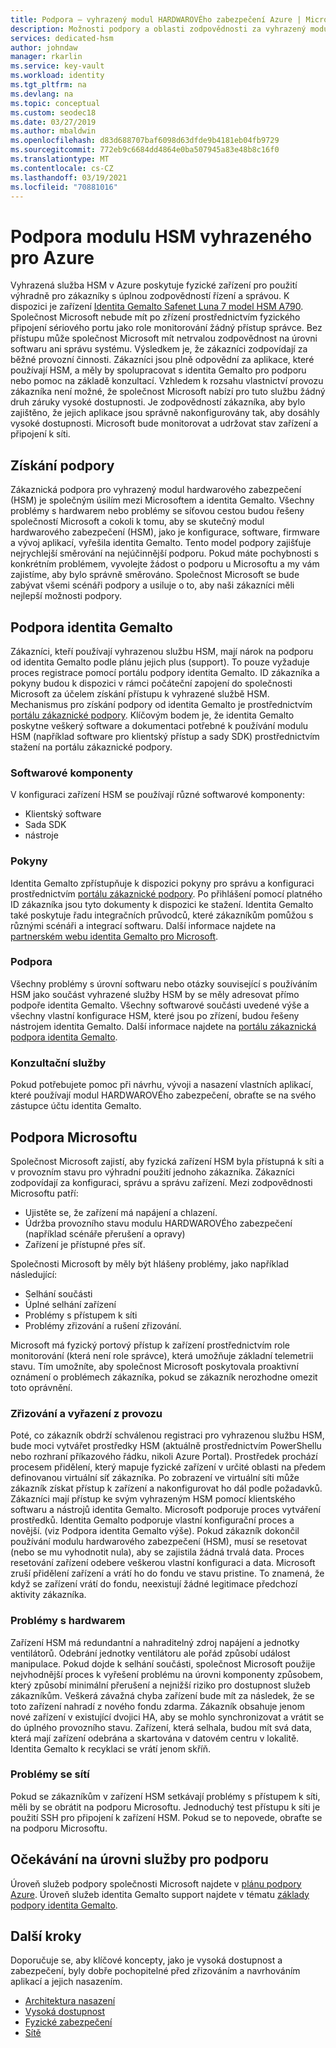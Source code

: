 ```yaml
---
title: Podpora – vyhrazený modul HARDWAROVÉho zabezpečení Azure | Microsoft Docs
description: Možnosti podpory a oblasti zodpovědnosti za vyhrazený modul HARDWAROVÉho zabezpečení Azure v různých scénářích
services: dedicated-hsm
author: johndaw
manager: rkarlin
ms.service: key-vault
ms.workload: identity
ms.tgt_pltfrm: na
ms.devlang: na
ms.topic: conceptual
ms.custom: seodec18
ms.date: 03/27/2019
ms.author: mbaldwin
ms.openlocfilehash: d83d688707baf6098d63dfde9b4181eb04fb9729
ms.sourcegitcommit: 772eb9c6684dd4864e0ba507945a83e48b8c16f0
ms.translationtype: MT
ms.contentlocale: cs-CZ
ms.lasthandoff: 03/19/2021
ms.locfileid: "70881016"
---
```

# <a name="azure-dedicated-hsm-supportability"></a>Podpora modulu HSM vyhrazeného pro Azure

Vyhrazená služba HSM v Azure poskytuje fyzické zařízení pro použití výhradně pro zákazníky s úplnou zodpovědností řízení a správou. K dispozici je zařízení [Identita Gemalto Safenet Luna 7 model HSM A790](https://safenet.gemalto.com/data-encryption/hardware-security-modules-hsms/safenet-network-hsm/). Společnost Microsoft nebude mít po zřízení prostřednictvím fyzického připojení sériového portu jako role monitorování žádný přístup správce.  Bez přístupu může společnost Microsoft mít netrvalou zodpovědnost na úrovni softwaru ani správu systému. Výsledkem je, že zákazníci zodpovídají za běžné provozní činnosti.
Zákazníci jsou plně odpovědní za aplikace, které používají HSM, a měly by spolupracovat s identita Gemalto pro podporu nebo pomoc na základě konzultací. Vzhledem k rozsahu vlastnictví provozu zákazníka není možné, že společnost Microsoft nabízí pro tuto službu žádný druh záruky vysoké dostupnosti. Je zodpovědností zákazníka, aby bylo zajištěno, že jejich aplikace jsou správně nakonfigurovány tak, aby dosáhly vysoké dostupnosti. Microsoft bude monitorovat a udržovat stav zařízení a připojení k síti.

## <a name="getting-support"></a>Získání podpory

Zákaznická podpora pro vyhrazený modul hardwarového zabezpečení (HSM) je společným úsilím mezi Microsoftem a identita Gemalto. Všechny problémy s hardwarem nebo problémy se síťovou cestou budou řešeny společností Microsoft a cokoli k tomu, aby se skutečný modul hardwarového zabezpečení (HSM), jako je konfigurace, software, firmware a vývoj aplikací, vyřešila identita Gemalto. Tento model podpory zajišťuje nejrychlejší směrování na nejúčinnější podporu. Pokud máte pochybnosti s konkrétním problémem, vyvolejte žádost o podporu u Microsoftu a my vám zajistíme, aby bylo správně směrováno. Společnost Microsoft se bude zabývat všemi scénáři podpory a usiluje o to, aby naši zákazníci měli nejlepší možnosti podpory.

## <a name="gemalto-support"></a>Podpora identita Gemalto

Zákazníci, kteří používají vyhrazenou službu HSM, mají nárok na podporu od identita Gemalto podle plánu jejich plus (support). To pouze vyžaduje proces registrace pomocí portálu podpory identita Gemalto. ID zákazníka a pokyny budou k dispozici v rámci počáteční zapojení do společnosti Microsoft za účelem získání přístupu k vyhrazené službě HSM. Mechanismus pro získání podpory od identita Gemalto je prostřednictvím [portálu zákaznické podpory](https://supportportal.gemalto.com/csm/).
Klíčovým bodem je, že identita Gemalto poskytne veškerý software a dokumentaci potřebné k používání modulu HSM (například software pro klientský přístup a sady SDK) prostřednictvím stažení na portálu zákaznické podpory.

### <a name="software-components"></a>Softwarové komponenty

V konfiguraci zařízení HSM se používají různé softwarové komponenty:

* Klientský software
* Sada SDK
* nástroje

### <a name="guidance"></a>Pokyny

Identita Gemalto zpřístupňuje k dispozici pokyny pro správu a konfiguraci prostřednictvím [portálu zákaznické podpory](https://supportportal.gemalto.com/csm/). Po přihlášení pomocí platného ID zákazníka jsou tyto dokumenty k dispozici ke stažení. Identita Gemalto také poskytuje řadu integračních průvodců, které zákazníkům pomůžou s různými scénáři a integrací softwaru. Další informace najdete na [partnerském webu identita Gemalto pro Microsoft](https://safenet.gemalto.com/partners/microsoft/).

### <a name="support"></a>Podpora

Všechny problémy s úrovní softwaru nebo otázky související s používáním HSM jako součást vyhrazené služby HSM by se měly adresovat přímo podpoře identita Gemalto. Všechny softwarové součásti uvedené výše a všechny vlastní konfigurace HSM, které jsou po zřízení, budou řešeny nástrojem identita Gemalto. Další informace najdete na  [portálu zákaznická podpora identita Gemalto](https://supportportal.gemalto.com/csm/).

### <a name="consulting-services"></a>Konzultační služby

Pokud potřebujete pomoc při návrhu, vývoji a nasazení vlastních aplikací, které používají modul HARDWAROVÉho zabezpečení, obraťte se na svého zástupce účtu identita Gemalto.

## <a name="microsoft-support"></a>Podpora Microsoftu

Společnost Microsoft zajistí, aby fyzická zařízení HSM byla přístupná k síti a v provozním stavu pro výhradní použití jednoho zákazníka. Zákazníci zodpovídají za konfiguraci, správu a správu zařízení. Mezi zodpovědnosti Microsoftu patří:

* Ujistěte se, že zařízení má napájení a chlazení.
* Údržba provozního stavu modulu HARDWAROVÉho zabezpečení (například scénáře přerušení a opravy)
* Zařízení je přístupné přes síť.

Společnosti Microsoft by měly být hlášeny problémy, jako například následující:

* Selhání součásti
* Úplné selhání zařízení
* Problémy s přístupem k síti
* Problémy zřizování a rušení zřizování.

Microsoft má fyzický portový přístup k zařízení prostřednictvím role monitorování (která není role správce), která umožňuje základní telemetrii stavu.  Tím umožníte, aby společnost Microsoft poskytovala proaktivní oznámení o problémech zákazníka, pokud se zákazník nerozhodne omezit toto oprávnění. 

### <a name="provisioning-and-decommissioning"></a>Zřizování a vyřazení z provozu

Poté, co zákazník obdrží schválenou registraci pro vyhrazenou službu HSM, bude moci vytvářet prostředky HSM (aktuálně prostřednictvím PowerShellu nebo rozhraní příkazového řádku, nikoli Azure Portal). Prostředek prochází procesem přidělení, který mapuje fyzické zařízení v určité oblasti na předem definovanou virtuální síť zákazníka. Po zobrazení ve virtuální síti může zákazník získat přístup k zařízení a nakonfigurovat ho dál podle požadavků. Zákazníci mají přístup ke svým vyhrazeným HSM pomocí klientského softwaru a nástrojů identita Gemalto. Microsoft podporuje proces vytváření prostředků. Identita Gemalto podporuje vlastní konfigurační proces a novější. (viz Podpora identita Gemalto výše). Pokud zákazník dokončil používání modulu hardwarového zabezpečení (HSM), musí se resetovat (nebo se mu vyhodnotit nula), aby se zajistila žádná trvalá data. Proces resetování zařízení odebere veškerou vlastní konfiguraci a data. Microsoft zruší přidělení zařízení a vrátí ho do fondu ve stavu pristine. To znamená, že když se zařízení vrátí do fondu, neexistují žádné legitimace předchozí aktivity zákazníka. 

### <a name="hardware-issues"></a>Problémy s hardwarem

Zařízení HSM má redundantní a nahraditelný zdroj napájení a jednotky ventilátorů.  Odebrání jednotky ventilátoru ale pořád způsobí událost manipulace. Pokud dojde k selhání součásti, společnost Microsoft použije nejvhodnější proces k vyřešení problému na úrovni komponenty způsobem, který způsobí minimální přerušení a nejnižší riziko pro dostupnost služeb zákazníkům.
Veškerá závažná chyba zařízení bude mít za následek, že se toto zařízení nahradí z nového fondu zdarma. Zákazník obsahuje jenom nové zařízení v existující dvojici HA, aby se mohlo synchronizovat a vrátit se do úplného provozního stavu. Zařízení, která selhala, budou mít svá data, která mají zařízení odebrána a skartována v datovém centru v lokalitě. Identita Gemalto k recyklaci se vrátí jenom skříň.


### <a name="networking-issues"></a>Problémy se sítí

Pokud se zákazníkům v zařízení HSM setkávají problémy s přístupem k síti, měli by se obrátit na podporu Microsoftu. Jednoduchý test přístupu k síti je použití SSH pro připojení k zařízení HSM. Pokud se to nepovede, obraťte se na podporu Microsoftu.

## <a name="service-level-expectations-for-support"></a>Očekávání na úrovni služby pro podporu

Úroveň služeb podpory společnosti Microsoft najdete v [plánu podpory Azure](https://azure.microsoft.com/support/plans/).
Úroveň služeb identita Gemalto support najdete v tématu [základy podpory identita Gemalto](https://azure.microsoft.com/support/plans/).

## <a name="next-steps"></a>Další kroky

Doporučuje se, aby klíčové koncepty, jako je vysoká dostupnost a zabezpečení, byly dobře pochopitelné před zřizováním a navrhováním aplikací a jejich nasazením.

* [Architektura nasazení](deployment-architecture.md)
* [Vysoká dostupnost](high-availability.md)
* [Fyzické zabezpečení](physical-security.md)
* [Sítě](networking.md)

